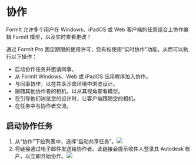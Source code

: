 # 协作

FormIt 允许多个用户在 Windows、iPadOS 或 Web 客户端的任意组合上协作编辑 FormIt 模型，以及实时查看更改！

通过 FormIt Pro 固定期限的使用许可，您有权使用“实时协作”功能，从而可以执行以下操作：

* 启动协作任务并邀请同事。
* 从 FormIt Windows、Web 或 iPadOS 应用程序加入协作。
* 与同事协作，以在共享沙盒环境中浏览设计。
* 跟随其他协作者的相机，以从其视角查看模型。
* 在引导他们浏览您的设计时，让客户端跟随您的相机。
* 在任务中与协作者交流。

## 启动协作任务

1. 从“协作”下拉列表中，选择“启动共享任务”。![](../.gitbook/assets/6c166d38-6851-4d62-b2dc-8f83efd958f8.png)
2. 将链接通过电子邮件发送给协作者。此链接会提示收件人登录其 Autodesk 帐户，以立即开始协作。![](../.gitbook/assets/collaborate.png)



